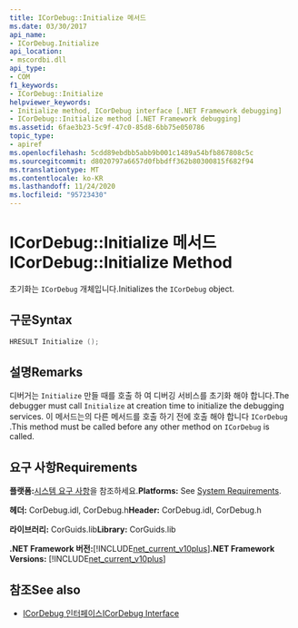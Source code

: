 ```yaml
---
title: ICorDebug::Initialize 메서드
ms.date: 03/30/2017
api_name:
- ICorDebug.Initialize
api_location:
- mscordbi.dll
api_type:
- COM
f1_keywords:
- ICorDebug::Initialize
helpviewer_keywords:
- Initialize method, ICorDebug interface [.NET Framework debugging]
- ICorDebug::Initialize method [.NET Framework debugging]
ms.assetid: 6fae3b23-5c9f-47c0-85d8-6bb75e050786
topic_type:
- apiref
ms.openlocfilehash: 5cdd89ebdbb5abb9b001c1489a54bfb867808c5c
ms.sourcegitcommit: d8020797a6657d0fbbdff362b80300815f682f94
ms.translationtype: MT
ms.contentlocale: ko-KR
ms.lasthandoff: 11/24/2020
ms.locfileid: "95723430"
---
```

# <a name="icordebuginitialize-method"></a><span data-ttu-id="92484-102">ICorDebug::Initialize 메서드</span><span class="sxs-lookup"><span data-stu-id="92484-102">ICorDebug::Initialize Method</span></span>

<span data-ttu-id="92484-103">초기화는 `ICorDebug` 개체입니다.</span><span class="sxs-lookup"><span data-stu-id="92484-103">Initializes the `ICorDebug` object.</span></span>  
  
## <a name="syntax"></a><span data-ttu-id="92484-104">구문</span><span class="sxs-lookup"><span data-stu-id="92484-104">Syntax</span></span>  
  
```cpp  
HRESULT Initialize ();  
```  
  
## <a name="remarks"></a><span data-ttu-id="92484-105">설명</span><span class="sxs-lookup"><span data-stu-id="92484-105">Remarks</span></span>  

 <span data-ttu-id="92484-106">디버거는 `Initialize` 만들 때를 호출 하 여 디버깅 서비스를 초기화 해야 합니다.</span><span class="sxs-lookup"><span data-stu-id="92484-106">The debugger must call `Initialize` at creation time to initialize the debugging services.</span></span> <span data-ttu-id="92484-107">이 메서드는의 다른 메서드를 호출 하기 전에 호출 해야 합니다 `ICorDebug` .</span><span class="sxs-lookup"><span data-stu-id="92484-107">This method must be called before any other method on `ICorDebug` is called.</span></span>  
  
## <a name="requirements"></a><span data-ttu-id="92484-108">요구 사항</span><span class="sxs-lookup"><span data-stu-id="92484-108">Requirements</span></span>  

 <span data-ttu-id="92484-109">**플랫폼:**[시스템 요구 사항](../../get-started/system-requirements.md)을 참조하세요.</span><span class="sxs-lookup"><span data-stu-id="92484-109">**Platforms:** See [System Requirements](../../get-started/system-requirements.md).</span></span>  
  
 <span data-ttu-id="92484-110">**헤더:** CorDebug.idl, CorDebug.h</span><span class="sxs-lookup"><span data-stu-id="92484-110">**Header:** CorDebug.idl, CorDebug.h</span></span>  
  
 <span data-ttu-id="92484-111">**라이브러리:** CorGuids.lib</span><span class="sxs-lookup"><span data-stu-id="92484-111">**Library:** CorGuids.lib</span></span>  
  
 <span data-ttu-id="92484-112">**.NET Framework 버전:**[!INCLUDE[net_current_v10plus](../../../../includes/net-current-v10plus-md.md)]</span><span class="sxs-lookup"><span data-stu-id="92484-112">**.NET Framework Versions:** [!INCLUDE[net_current_v10plus](../../../../includes/net-current-v10plus-md.md)]</span></span>  
  
## <a name="see-also"></a><span data-ttu-id="92484-113">참조</span><span class="sxs-lookup"><span data-stu-id="92484-113">See also</span></span>

- [<span data-ttu-id="92484-114">ICorDebug 인터페이스</span><span class="sxs-lookup"><span data-stu-id="92484-114">ICorDebug Interface</span></span>](icordebug-interface.md)
